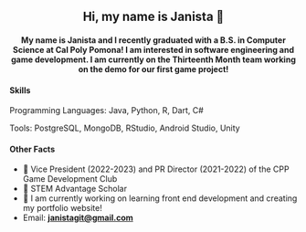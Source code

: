 <h2 align="center"> Hi, my name is Janista 🌸 </h2>
<h4 align="center"> My name is Janista and I recently graduated with a B.S. in Computer Science at Cal Poly Pomona! I am interested in software engineering and game development. I am currently on the Thirteenth Month team working on the demo for our first game project! </h4>
<p> </p>

#### Skills 
<p> Programming Languages: Java, Python, R, Dart, C# </p>
<p> Tools: PostgreSQL, MongoDB, RStudio, Android Studio, Unity</p>

#### Other Facts
- 🌟 Vice President (2022-2023) and PR Director (2021-2022) of the CPP Game Development Club
- 💜 STEM Advantage Scholar
- 🌱 I am currently working on learning front end development and creating my portfolio website!
- Email: **janistagit@gmail.com**


<!--
**janistagit/janistagit** is a ✨ _special_ ✨ repository because its `README.md` (this file) appears on your GitHub profile.

Here are some ideas to get you started:

- 🔭 I’m currently working on ...
- 🌱 I’m currently learning ...
- 👯 I’m looking to collaborate on ...
- 🤔 I’m looking for help with ...
- 💬 Ask me about ...
- 📫 How to reach me: ...
- 😄 Pronouns: ...
- ⚡ Fun fact: ...
-->
